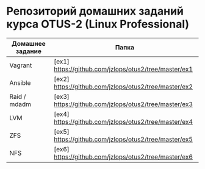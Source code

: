 # Репозиторий домашних заданий курса OTUS-2 (Linux Professional)

| Домашнее задание | Папка  | 
| ------ | ------ |
| Vagrant | [ex1] https://github.com/jzlops/otus2/tree/master/ex1 |
| Ansible | [ex2] https://github.com/jzlops/otus2/tree/master/ex2 |
| Raid / mdadm | [ex3] https://github.com/jzlops/otus2/tree/master/ex3 |
| LVM | [ex4] https://github.com/jzlops/otus2/tree/master/ex4 |
| ZFS | [ex5] https://github.com/jzlops/otus2/tree/master/ex5 |
| NFS | [ex6] https://github.com/jzlops/otus2/tree/master/ex6 |